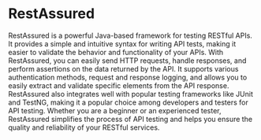 # RestAssured

RestAssured is a powerful Java-based framework for testing RESTful APIs. It provides a simple and intuitive syntax for writing API tests, making it easier to validate the behavior and functionality of your APIs. With RestAssured, you can easily send HTTP requests, handle responses, and perform assertions on the data returned by the API. It supports various authentication methods, request and response logging, and allows you to easily extract and validate specific elements from the API response. RestAssured also integrates well with popular testing frameworks like JUnit and TestNG, making it a popular choice among developers and testers for API testing. Whether you are a beginner or an experienced tester, RestAssured simplifies the process of API testing and helps you ensure the quality and reliability of your RESTful services.
